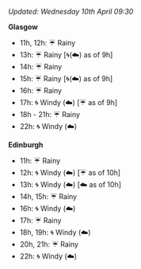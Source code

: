 *Updated: Wednesday 10th April 09:30*

**Glasgow**

* 11h, 12h: :umbrella: Rainy
* 13h: :umbrella: Rainy [:cyclone:(:cloud:) as of 9h]
* 14h: :umbrella: Rainy
* 15h: :umbrella: Rainy [:cyclone:(:cloud:) as of 9h]
* 16h: :umbrella: Rainy
* 17h: :cyclone: Windy (:cloud:) [:umbrella: as of 9h]
* 18h - 21h: :umbrella: Rainy
* 22h: :cyclone: Windy (:cloud:)

**Edinburgh**

* 11h: :umbrella: Rainy
* 12h: :cyclone: Windy (:cloud:) [:umbrella: as of 10h]
* 13h: :cyclone: Windy (:cloud:) [:cloud: as of 10h]
* 14h, 15h: :umbrella: Rainy
* 16h: :cyclone: Windy (:cloud:)
* 17h: :umbrella: Rainy
* 18h, 19h: :cyclone: Windy (:cloud:)
* 20h, 21h: :umbrella: Rainy
* 22h: :cyclone: Windy (:cloud:)
